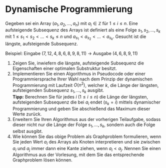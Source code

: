 # Dynamische Programmierung
Gegeben sei ein Array $(a_1, a_2, \ldots, a_n)$ mit $a_i \in \mathbb{Z}$ für $1 \leq i \leq n$.
Eine aufsteigende Subsequenz des Arrays ist definiert als eine Folge $s_1, s_2, \ldots, s_k$ mit $1 \leq s_1 < s_2 < \ldots < s_k \leq n$ und $a_{s_1} < a_{s_2} < \ldots < a_{s_k}$.
Gesucht ist die längste, aufsteigende Subsequenz.

Beispiel: Eingabe $(7, 12, 4, 8, 6, 8, 9, 8, 11)$ $\rightarrow$ Ausgabe $(4, 6, 8, 9, 11)$

1. Zeigen Sie, inwiefern die längste, aufsteigende Subsequenz die Eigenschaften einer optimalen Substruktur besitzt.
1. Implementieren Sie einen Algorithmus in Pseudocode oder einer Programmiersprache Ihrer Wahl nach dem Prinzip der dynamischen Programmierung mit Laufzeit $O(n^2)$, welcher $k$, die Länge der längsten, aufsteigenden Subsequenz $s_1, \ldots, s_k$ ausgibt. \
**Tipp:** Berechnen Sie für jedes $i$ ($1 \leq i \leq n$) die Länge der längsten, aufsteigenden Subsequenz die bei $a_i$ endet ($s_k = i$) mittels dynamischer Programmierung und geben Sie abschießend das Maximum dieser Werte zurück.
1. Erweitern Sie Ihren Algorithmus aus der vorherigen Teilaufgabe, sodass dieser nicht nur die Länge der Folge $s_1, \ldots, s_k$, sondern auch die Folge selbst ausgibt.
1. Wie können Sie das obige Problem als Graphproblem formulieren, wenn Sie jeden Wert $a_i$ des Arrays als Knoten interpretieren und sie zwischen $a_i$ und $a_j$ immer dann eine Kante ziehen, wenn $a_i < a_j$.
Nennen Sie einen Algorithmus aus der Vorlesung, mit dem Sie das entsprechende Graphproblem lösen können.